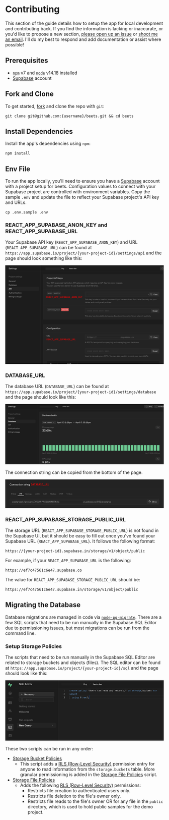 # Contributing

This section of the guide details how to setup the app for local development and contributing back. If you find the information is lacking or inaccurate, or you'd like to propose a new section, [please open up an issue](https://github.com/brandongregoryscott/beets/issues/new) or [shoot me an email](mailto:contact@brandonscott.me). I'll do my best to respond and add documentation or assist where possible!

## Prerequisites

-   [`npm`](https://www.npmjs.com/) v7 and [`node`](https://nodejs.org/) v14.18 installed
-   [Supabase](https://supabase.com/) account

## Fork and Clone

To get started, [fork](https://github.com/brandongregoryscott/beets/fork) and clone the repo with `git`:

```
git clone git@github.com:{username}/beets.git && cd beets
```

## Install Dependencies

Install the app's dependencies using `npm`:

```
npm install
```

## Env File

To run the app locally, you'll need to ensure you have a [Supabase](https://supabase.com/) account with a project setup for beets. Configuration values to connect with your Supabase project are controlled with environment variables. Copy the sample `.env` and update the file to reflect your Supabase project's API key and URLs.

```
cp .env.sample .env
```

### REACT_APP_SUPABASE_ANON_KEY and REACT_APP_SUPABASE_URL

Your Supabase API key (`REACT_APP_SUPABASE_ANON_KEY`) and URL (`REACT_APP_SUPABASE_URL`) can be found at `https://app.supabase.io/project/{your-project-id}/settings/api` and the page should look something like this:

![Supabase Settings page](../../public/assets/SupabaseSettings.png)

### DATABASE_URL

The database URL (`DATABASE_URL`) can be found at `https://app.supabase.io/project/{your-project-id}/settings/database` and the page should look like this:

![Supabase Database Settings page](../../public/assets/SupabaseDatabaseSettings.png)

The connection string can be copied from the bottom of the page.

![Supabase Database Connection String](../../public/assets/SupabaseDatabaseConnectionString.png)

### REACT_APP_SUPABASE_STORAGE_PUBLIC_URL

The storage URL (`REACT_APP_SUPABASE_STORAGE_PUBLIC_URL`) is not found in the Supabase UI, but it should be easy to fill out once you've found your Supabase URL (`REACT_APP_SUPABASE_URL`). It follows the following format:

```
https://{your-project-id}.supabase.in/storage/v1/object/public
```

For example, if your `REACT_APP_SUPABASE_URL` is the following:

```
https://ef7c47561c6e47.supabase.co
```

The value for `REACT_APP_SUPABASE_STORAGE_PUBLIC_URL` should be:

```
https://ef7c47561c6e47.supabase.in/storage/v1/object/public
```

## Migrating the Database

Database migrations are managed in code via [`node-pg-migrate`](https://salsita.github.io/node-pg-migrate). There are a few SQL scripts that need to be run manually in the Supabase SQL Editor due to permissioning issues, but most migrations can be run from the command line.

### Setup Storage Policies

The scripts that need to be run manually in the Supabase SQL Editor are related to storage buckets and objects (files). The SQL editor can be found at `https://app.supabase.io/project/{your-project-id}/sql` and the page should look like this:

![Supabase SQL Editor](../../public/assets/SupabaseSQLEditor.png)

These two scripts can be run in any order:

-   [Storage Bucket Policies](https://github.com/brandongregoryscott/beets/blob/main/src/scripts/storage_buckets_policies.sql)
    -   This script adds a [RLS (Row-Level Security)](https://supabase.com/docs/guides/auth/row-level-security) permission entry for anyone to read information from the `storage.buckets` table. More granular permissioning is added in the [Storage File Policies](https://github.com/brandongregoryscott/beets/blob/main/src/scripts/storage_file_policies.sql) script.
-   [Storage File Policies](https://github.com/brandongregoryscott/beets/blob/main/src/scripts/storage_file_policies.sql)
    -   Adds the following [RLS (Row-Level Security)](https://supabase.com/docs/guides/auth/row-level-security) permissions:
        -   Restricts file creation to authenticated users only.
        -   Restricts file deletion to the file's owner only.
        -   Restricts file reads to the file's owner OR for any file in the `public` directory, which is used to hold public samples for the demo project.
